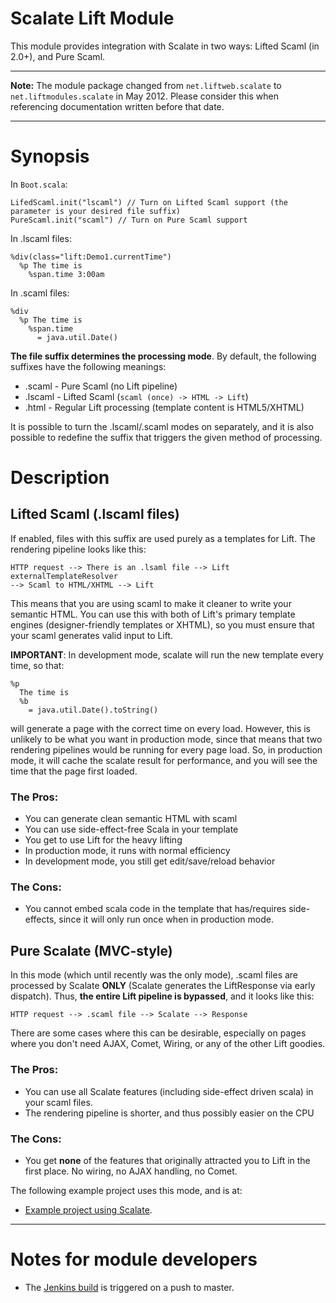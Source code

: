 # Scalate Lift Module

This module provides integration with Scalate in two ways: Lifted Scaml (in
2.0+), and Pure Scaml.

---

**Note:** The module package changed from `net.liftweb.scalate` to `net.liftmodules.scalate` in May 2012.  Please consider this when referencing documentation written before that date.

---

# Synopsis

In ``Boot.scala``:

    LifedScaml.init("lscaml") // Turn on Lifted Scaml support (the parameter is your desired file suffix)
    PureScaml.init("scaml") // Turn on Pure Scaml support

In .lscaml files:

    %div(class="lift:Demo1.currentTime")
      %p The time is
        %span.time 3:00am

In .scaml files:

    %div
      %p The time is
        %span.time 
          = java.util.Date()

**The file suffix determines the processing mode**. By default, the following
suffixes have the following meanings:

- .scaml - Pure Scaml (no Lift pipeline)
- .lscaml - Lifted Scaml (``scaml (once) -> HTML -> Lift``)
- .html - Regular Lift processing (template content is  HTML5/XHTML)

It is possible to turn the .lscaml/.scaml modes on separately, and it is also
possible to redefine the suffix that triggers the given method of processing.

# Description

## Lifted Scaml (.lscaml files)

If enabled, files with this suffix are used purely as a templates for Lift. The
rendering pipeline looks like this:

    HTTP request --> There is an .lsaml file --> Lift externalTemplateResolver
    --> Scaml to HTML/XHTML --> Lift 

This means that you are using scaml to make it cleaner to write your semantic
HTML. You can use this with both of Lift's primary template engines 
(designer-friendly templates or XHTML), so you must ensure that your scaml 
generates valid input to Lift.

**IMPORTANT**: In development mode, scalate will run the new template every
time, so that:

    %p 
      The time is
      %b
        = java.util.Date().toString()

will generate a page with the correct time on every load. However, this
is unlikely to be what you want in 
production mode, since that means that two rendering pipelines would be 
running for every page load. So, in production mode, it will cache the scalate
result for performance, and you will see the time that the page first loaded.

### The Pros:

- You can generate clean semantic HTML with scaml
- You can use side-effect-free Scala in your template
- You get to use Lift for the heavy lifting
- In production mode, it runs with normal efficiency
- In development mode, you still get edit/save/reload behavior

### The Cons:

- You cannot embed scala code in the template that has/requires side-effects,
  since it will only run once when in production mode. 

## Pure Scalate (MVC-style)

In this mode (which until recently was the only mode), .scaml files are
processed by Scalate **ONLY** (Scalate generates the LiftResponse via
early dispatch). Thus, **the entire Lift pipeline is bypassed**, and it looks
like this:

    HTTP request --> .scaml file --> Scalate --> Response

There are some cases where this can be desirable, especially on pages where you
don't need AJAX, Comet, Wiring, or any of the other Lift goodies.

### The Pros:

- You can use all Scalate features (including side-effect driven scala) in your
  scaml files.
- The rendering pipeline is shorter, and thus possibly easier on the CPU

### The Cons:

- You get **none** of the features that originally attracted you to Lift in 
  the first place. No wiring, no AJAX handling, no Comet.

The following example project uses this mode, and is at:

* [Example project using Scalate](https://github.com/lift/lift/tree/master/examples/helloscalate).

---

# Notes for module developers

* The [Jenkins build](https://liftmodules.ci.cloudbees.com/job/scalate/) is triggered on a push to master.



